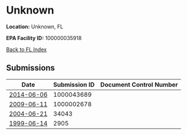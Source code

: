 # Unknown

**Location:** Unknown, FL

**EPA Facility ID:** 100000035918

[Back to FL Index](../../index.md)

## Submissions

| Date | Submission ID | Document Control Number |
|------|--------------|-------------------------|
| [2014-06-06](submissions/1000043689.md) | 1000043689 |  |
| [2009-06-11](submissions/1000002678.md) | 1000002678 |  |
| [2004-06-21](submissions/34043.md) | 34043 |  |
| [1999-06-14](submissions/2905.md) | 2905 |  |
